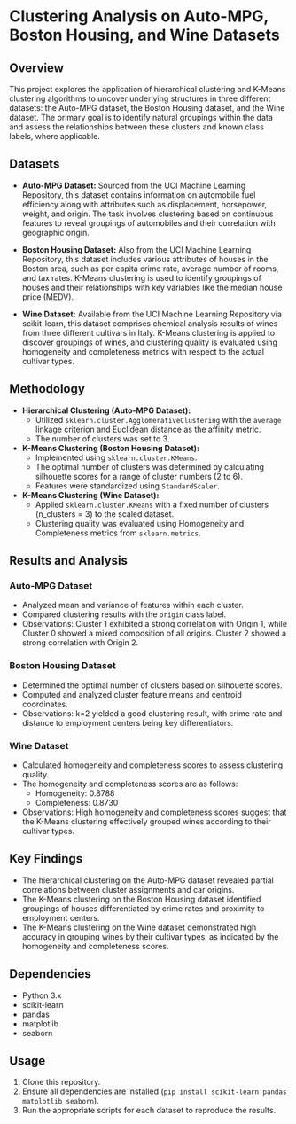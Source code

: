 # Clustering Analysis on Auto-MPG, Boston Housing, and Wine Datasets

## Overview

This project explores the application of hierarchical clustering and K-Means clustering algorithms to uncover underlying structures in three different datasets: the Auto-MPG dataset, the Boston Housing dataset, and the Wine dataset. The primary goal is to identify natural groupings within the data and assess the relationships between these clusters and known class labels, where applicable.

## Datasets

*   **Auto-MPG Dataset:** Sourced from the UCI Machine Learning Repository, this dataset contains information on automobile fuel efficiency along with attributes such as displacement, horsepower, weight, and origin. The task involves clustering based on continuous features to reveal groupings of automobiles and their correlation with geographic origin.

*   **Boston Housing Dataset:** Also from the UCI Machine Learning Repository, this dataset includes various attributes of houses in the Boston area, such as per capita crime rate, average number of rooms, and tax rates. K-Means clustering is used to identify groupings of houses and their relationships with key variables like the median house price (MEDV).

*   **Wine Dataset:** Available from the UCI Machine Learning Repository via scikit-learn, this dataset comprises chemical analysis results of wines from three different cultivars in Italy. K-Means clustering is applied to discover groupings of wines, and clustering quality is evaluated using homogeneity and completeness metrics with respect to the actual cultivar types.

## Methodology

*   **Hierarchical Clustering (Auto-MPG Dataset):**
    *   Utilized `sklearn.cluster.AgglomerativeClustering` with the `average` linkage criterion and Euclidean distance as the affinity metric.
    *   The number of clusters was set to 3.
*   **K-Means Clustering (Boston Housing Dataset):**
    *   Implemented using `sklearn.cluster.KMeans`.
    *   The optimal number of clusters was determined by calculating silhouette scores for a range of cluster numbers (2 to 6).
    *   Features were standardized using `StandardScaler`.
*   **K-Means Clustering (Wine Dataset):**
    *   Applied `sklearn.cluster.KMeans` with a fixed number of clusters (n\_clusters = 3) to the scaled dataset.
    *   Clustering quality was evaluated using Homogeneity and Completeness metrics from `sklearn.metrics`.

## Results and Analysis

### Auto-MPG Dataset

*   Analyzed mean and variance of features within each cluster.
*   Compared clustering results with the `origin` class label.
*   Observations: Cluster 1 exhibited a strong correlation with Origin 1, while Cluster 0 showed a mixed composition of all origins. Cluster 2 showed a strong correlation with Origin 2.

### Boston Housing Dataset

*   Determined the optimal number of clusters based on silhouette scores.
*   Computed and analyzed cluster feature means and centroid coordinates.
*   Observations: k=2 yielded a good clustering result, with crime rate and distance to employment centers being key differentiators.

### Wine Dataset

*   Calculated homogeneity and completeness scores to assess clustering quality.
*   The homogeneity and completeness scores are as follows:
    *   Homogeneity: 0.8788
    *   Completeness: 0.8730
*   Observations: High homogeneity and completeness scores suggest that the K-Means clustering effectively grouped wines according to their cultivar types.

## Key Findings

*   The hierarchical clustering on the Auto-MPG dataset revealed partial correlations between cluster assignments and car origins.
*   The K-Means clustering on the Boston Housing dataset identified groupings of houses differentiated by crime rates and proximity to employment centers.
*   The K-Means clustering on the Wine dataset demonstrated high accuracy in grouping wines by their cultivar types, as indicated by the homogeneity and completeness scores.

## Dependencies

*   Python 3.x
*   scikit-learn
*   pandas
*   matplotlib
*   seaborn

## Usage

1.  Clone this repository.
2.  Ensure all dependencies are installed (`pip install scikit-learn pandas matplotlib seaborn`).
3.  Run the appropriate scripts for each dataset to reproduce the results.
